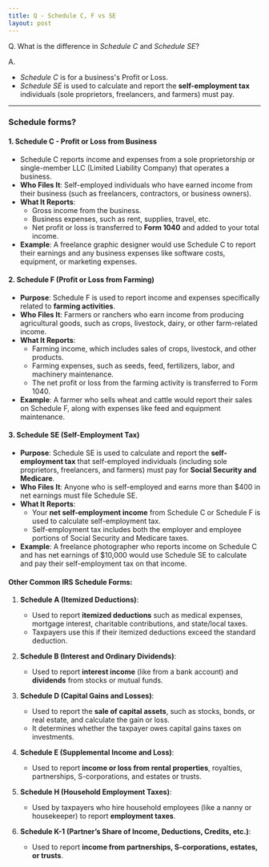 ```yaml
---
title: Q - Schedule C, F vs SE
layout: post
---
```


Q. What is the difference in *Schedule C* and *Schedule SE*?

A. 
- *Schedule C* is for a business's Profit or Loss. 
- *Schedule SE* is used to calculate and report the **self-employment tax** individuals (sole proprietors, freelancers, and farmers) must pay.

---

### Schedule forms?

#### 1. **Schedule C - Profit or Loss from Business**
   - Schedule C reports income and expenses from a sole proprietorship or single-member LLC (Limited Liability Company) that operates a business.
   - **Who Files It**: Self-employed individuals who have earned income from their business (such as freelancers, contractors, or business owners).
   - **What It Reports**: 
     - Gross income from the business.
     - Business expenses, such as rent, supplies, travel, etc.
     - Net profit or loss is transferred to **Form 1040** and added to your total income.
   - **Example**: A freelance graphic designer would use Schedule C to report their earnings and any business expenses like software costs, equipment, or marketing expenses.

#### 2. **Schedule F (Profit or Loss from Farming)**
   - **Purpose**: Schedule F is used to report income and expenses specifically related to **farming activities**.
   - **Who Files It**: Farmers or ranchers who earn income from producing agricultural goods, such as crops, livestock, dairy, or other farm-related income.
   - **What It Reports**: 
     - Farming income, which includes sales of crops, livestock, and other products.
     - Farming expenses, such as seeds, feed, fertilizers, labor, and machinery maintenance.
     - The net profit or loss from the farming activity is transferred to Form 1040.
   - **Example**: A farmer who sells wheat and cattle would report their sales on Schedule F, along with expenses like feed and equipment maintenance.

#### 3. **Schedule SE (Self-Employment Tax)**
   - **Purpose**: Schedule SE is used to calculate and report the **self-employment tax** that self-employed individuals (including sole proprietors, freelancers, and farmers) must pay for **Social Security and Medicare**.
   - **Who Files It**: Anyone who is self-employed and earns more than $400 in net earnings must file Schedule SE.
   - **What It Reports**:
     - Your **net self-employment income** from Schedule C or Schedule F is used to calculate self-employment tax.
     - Self-employment tax includes both the employer and employee portions of Social Security and Medicare taxes.
   - **Example**: A freelance photographer who reports income on Schedule C and has net earnings of $10,000 would use Schedule SE to calculate and pay their self-employment tax on that income.

#### Other Common IRS Schedule Forms:

1. **Schedule A (Itemized Deductions)**:
   - Used to report **itemized deductions** such as medical expenses, mortgage interest, charitable contributions, and state/local taxes.
   - Taxpayers use this if their itemized deductions exceed the standard deduction.

2. **Schedule B (Interest and Ordinary Dividends)**:
   - Used to report **interest income** (like from a bank account) and **dividends** from stocks or mutual funds.

3. **Schedule D (Capital Gains and Losses)**:
   - Used to report the **sale of capital assets**, such as stocks, bonds, or real estate, and calculate the gain or loss.
   - It determines whether the taxpayer owes capital gains taxes on investments.

4. **Schedule E (Supplemental Income and Loss)**:
   - Used to report **income or loss from rental properties**, royalties, partnerships, S-corporations, and estates or trusts.

5. **Schedule H (Household Employment Taxes)**:
   - Used by taxpayers who hire household employees (like a nanny or housekeeper) to report **employment taxes**.

6. **Schedule K-1 (Partner’s Share of Income, Deductions, Credits, etc.)**:
   - Used to report **income from partnerships, S-corporations, estates, or trusts**.
